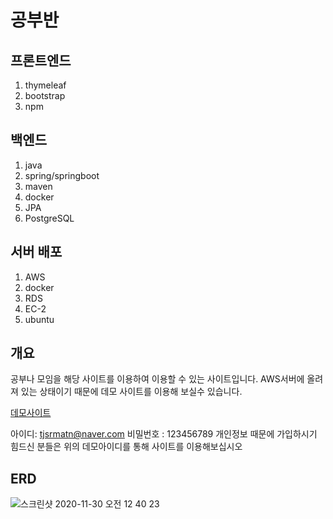 # 공부반

## 프론트엔드
1. thymeleaf
2. bootstrap
3. npm

## 백엔드
1. java
2. spring/springboot
3. maven
4. docker
5. JPA
6. PostgreSQL

## 서버 배포
1. AWS
2. docker
3. RDS
4. EC-2
5. ubuntu

## 개요
공부나 모임을 해당 사이트를 이용하여 이용할 수 있는 사이트입니다.
AWS서버에 올려져 있는 상태이기 때문에 데모 사이트를 이용해 보실수 있습니다.

[데모사이트](http://ec2-3-35-166-25.ap-northeast-2.compute.amazonaws.com:8080)

아이디: tjsrmatn@naver.com 비밀번호 : 123456789
개인정보 때문에 가입하시기 힘드신 분들은 위의 데모아이디를 통해 사이트를 이용해보십시오

## ERD
![스크린샷 2020-11-30 오전 12 40 23](https://user-images.githubusercontent.com/37436822/100546464-c3723800-32a4-11eb-93a6-eab2f5d528a5.png)


